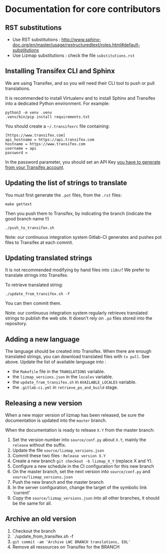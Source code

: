 # Documentation for core contributors

## RST substitutions

* Use RST substitutions : http://www.sphinx-doc.org/en/master/usage/restructuredtext/roles.html#default-substitutions
* Use Lizmap substitutions : check the file `substitutions.rst`

## Installing Transifex CLI and Sphinx

We are using Transifex, and so you will need their CLI tool to push or pull
translations.

It is recommended to install Virtualenv and to install Sphinx and 
Transifex into a dedicated Python environment. For example:

```
python3 -m venv .venv
.venv/bin/pip install requirements.txt
``` 

You should create a `~/.transifexrc` file containing:

```
[https://www.transifex.com]
api_hostname = https://api.transifex.com
hostname = https://www.transifex.com
username = api
password = 
```

In the password parameter, you should set an API Key [you have to generate from your
Transifex account](https://www.transifex.com/user/settings/api/).

## Updating the list of strings to translate

You must first generate the `.pot` files, from the `.rst` files:

```
make gettext
```

Then you push them to Transifex, by indicating the branch (indicate the good branch name !!)

```
./push_to_transifex.sh
```

Note: our continuous integration system Gitlab-CI generates and pushes pot files to
Transifex at each commit.

## Updating translated strings

It is not recommended modifying by hand files into `i18n/`! We prefer to 
translate strings into Transifex.

To retrieve translated string:

```
./update_from_transifex.sh -f
```

You can then commit them.

Note: our continuous integration system regularly retrieves translated strings
to publish the web site. It doesn't rely on `.po` files stored into the repository.

## Adding a new language

The language should be created into Transifex. When there are enough translated
strings, you can download translated files with `tx pull`. See above.
Update the list of available language into :
* the `Makefile` file in the `TRANSLATIONS` variable.
* the `lizmap_versions.json` in the `locales` variable.
* the `update_from_transifex.sh` in `AVAILABLE_LOCALES` variable.
* the `.gitlab-ci.yml` in `retrieve_po_and_build` stage.

## Releasing a new version

When a new major version of lizmap has been released, be sure the documentation
is updated into the `master` branch.

When the documentation is ready to release `X.Y` from the master branch:

1. Set the version number into `source/conf.py` about `X.Y`, mainly the `release` without the suffix.
2. Update the file `source/lizmap_versions.json`
3. Commit these two files : `Release version X.Y`
4. Create a new branch `git checkout -b lizmap_X_Y` (replace X and Y).
5. Configure a new schedule in the CI configuration for this new branch
6. On the master branch, set the next version into `source/conf.py` and `source/lizmap_versions.json`
7. Push the new branch and the master branch
8. In the server configuration, change the target of the symbolic link 'current'
9. Copy the `source/lizmap_versions.json` into all other branches, it should be the
   same for all.

## Archive an old version

1. Checkout the branch
1. `./update_from_transifex.sh -f
1. `git commit -am 'Archive LWC BRANCH translations, EOL'`
1. Remove all ressources on Transifex for the BRANCH
